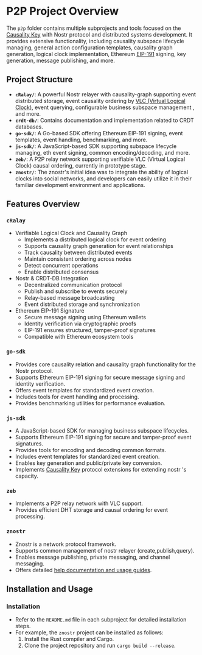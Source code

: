 # P2P Project Overview

The `p2p` folder contains multiple subprojects and tools focused on the [Causality Key](./CausalityKey.md) with Nostr protocol and distributed systems development. It provides extensive functionality, including causality subspace lifecycle managing, general action configuration templates, causality graph generation, logical clock implementation, Ethereum [EIP-191]((https://eips.ethereum.org/EIPS/eip-191)) signing, key generation, message publishing, and more.

## Project Structure

- **`cRalay/`**: A powerful Nostr relayer with causality-graph supporting event distributed storage, event causality ordering by [VLC (Virtual Logical Clock)](https://github.com/hetu-project/chronos.git), event querying, configurable business subspace management
, and more.
- **`crdt-db/`**: Contains documentation and implementation related to CRDT databases.
- **`go-sdk/`**: A Go-based SDK offering Ethereum EIP-191 signing, event templates, event handling, benchmarking, and more.
- **`js-sdk/`**: A JavaScript-based SDK supporting subspace lifecycle managing, eth event signing, common encoding/decoding, and more.
- **`zeb/`**: A P2P relay network supporting verifiable VLC (Virtual Logical Clock) causal ordering, currently in prototype stage.
- **`znostr/`**: The znostr's initial idea was to integrate the ability of logical clocks into social networks, and developers can easily utilize it in their familiar development environment and applications.

## Features Overview

### `cRalay`
- Verifiable Logical Clock and Causality Graph
    - Implements a distributed logical clock for event ordering
    - Supports causality graph generation for event relationships
    - Track causality between distributed events
    - Maintain consistent ordering across nodes
    - Detect concurrent operations
    - Enable distributed consensus
- Nostr & CRDT-DB Integration
    - Decentralized communication protocol
    - Publish and subscribe to events securely
    - Relay-based message broadcasting
    - Event distributed storage and synchronization
- Ethereum EIP-191 Signature
    - Secure message signing using Ethereum wallets
    - Identity verification via cryptographic proofs
    - EIP-191 ensures structured, tamper-proof signatures
    - Compatible with Ethereum ecosystem tools

### `go-sdk`
- Provides core causality relation and causality graph functionality for the Nostr protocol.
- Supports Ethereum EIP-191 signing for secure message signing and identity verification.
- Offers event templates for standardized event creation.
- Includes tools for event handling and processing.
- Provides benchmarking utilities for performance evaluation.

### `js-sdk`
- A JavaScript-based SDK for managing business subspace lifecycles.
- Supports Ethereum EIP-191 signing for secure and tamper-proof event signatures.
- Provides tools for encoding and decoding common formats.
- Includes event templates for standardized event creation.
- Enables key generation and public/private key conversion.
- Implements [Causality Key](./CausalityKey.md) protocol extensions for extending nostr 's capacity.

### `zeb`
- Implements a P2P relay network with VLC support.
- Provides efficient DHT storage and causal ordering for event processing.

### `znostr`
- Znostr is a network protocol framework.
- Supports common management of nostr relayer (create,publish,query).
- Enables message publishing, private messaging, and channel messaging.
- Offers detailed [help documentation and usage guides](./znostr/docs/SUMMARY.md).

## Installation and Usage

### Installation
- Refer to the `README.md` file in each subproject for detailed installation steps.
- For example, the `znostr` project can be installed as follows:
  1. Install the Rust compiler and Cargo.
  2. Clone the project repository and run `cargo build --release`.
